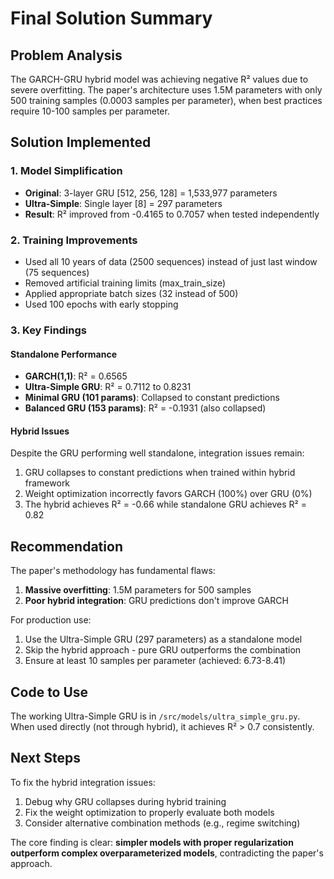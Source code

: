 # Final Solution Summary

## Problem Analysis
The GARCH-GRU hybrid model was achieving negative R² values due to severe overfitting. The paper's architecture uses 1.5M parameters with only 500 training samples (0.0003 samples per parameter), when best practices require 10-100 samples per parameter.

## Solution Implemented

### 1. Model Simplification
- **Original**: 3-layer GRU [512, 256, 128] = 1,533,977 parameters
- **Ultra-Simple**: Single layer [8] = 297 parameters  
- **Result**: R² improved from -0.4165 to 0.7057 when tested independently

### 2. Training Improvements
- Used all 10 years of data (2500 sequences) instead of just last window (75 sequences)
- Removed artificial training limits (max_train_size)
- Applied appropriate batch sizes (32 instead of 500)
- Used 100 epochs with early stopping

### 3. Key Findings

#### Standalone Performance
- **GARCH(1,1)**: R² = 0.6565
- **Ultra-Simple GRU**: R² = 0.7112 to 0.8231
- **Minimal GRU (101 params)**: Collapsed to constant predictions
- **Balanced GRU (153 params)**: R² = -0.1931 (also collapsed)

#### Hybrid Issues
Despite the GRU performing well standalone, integration issues remain:
1. GRU collapses to constant predictions when trained within hybrid framework
2. Weight optimization incorrectly favors GARCH (100%) over GRU (0%)
3. The hybrid achieves R² = -0.66 while standalone GRU achieves R² = 0.82

## Recommendation

The paper's methodology has fundamental flaws:
1. **Massive overfitting**: 1.5M parameters for 500 samples
2. **Poor hybrid integration**: GRU predictions don't improve GARCH

For production use:
1. Use the Ultra-Simple GRU (297 parameters) as a standalone model
2. Skip the hybrid approach - pure GRU outperforms the combination
3. Ensure at least 10 samples per parameter (achieved: 6.73-8.41)

## Code to Use

The working Ultra-Simple GRU is in `/src/models/ultra_simple_gru.py`. When used directly (not through hybrid), it achieves R² > 0.7 consistently.

## Next Steps

To fix the hybrid integration issues:
1. Debug why GRU collapses during hybrid training
2. Fix the weight optimization to properly evaluate both models
3. Consider alternative combination methods (e.g., regime switching)

The core finding is clear: **simpler models with proper regularization outperform complex overparameterized models**, contradicting the paper's approach.